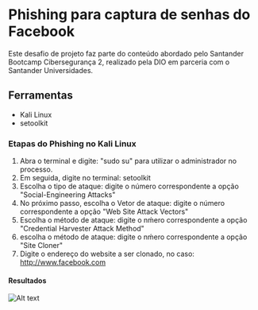 # Phishing para captura de senhas do Facebook
Este desafio de projeto faz parte do conteúdo abordado pelo Santander Bootcamp Cibersegurança 2, realizado pela DIO em parceria com o Santander Universidades.
## Ferramentas
- Kali Linux
- setoolkit
### Etapas do Phishing no Kali Linux
1. Abra o terminal e digite: "sudo su" para utilizar o administrador no processo.
2. Em seguida, digite no terminal: setoolkit
3. Escolha o tipo de ataque: digite o número correspondente a opção "Social-Engineering Attacks"
4. No próximo passo, escolha o Vetor de ataque: digite o número correspondente a opção "Web Site Attack Vectors"
5. Escolha o método de ataque: digite o nḿero correspondente a opção "Credential Harvester Attack Method" 
6. escolha o método de ataque: digite o nḿero correspondente a opção "Site Cloner"
7. Digite o endereço do website a ser clonado, no caso: http://www.facebook.com

#### Resultados

![Alt text](./passwd.png "Optional title")
